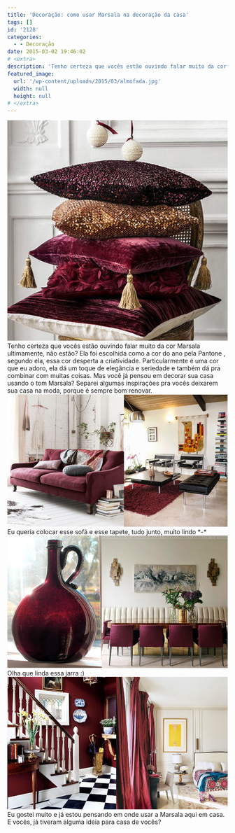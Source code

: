 ```yaml
---
title: 'Decoração: como usar Marsala na decoração da casa'
tags: []
id: '2128'
categories:
  - - Decoração
date: 2015-03-02 19:46:02
# <extra>
description: 'Tenho certeza que vocês estão ouvindo falar muito da cor Marsala ultimamente, não estão? Ela foi escolhida como a cor do ano pela Pantone , segundo ela, essa cor desperta a criatividade. Particularmente é uma cor que eu adoro, ela dá um toque de elegância e seriedade e também dá pra combinar com muitas coisas. Mas você já pensou em decorar sua casa usando o tom Marsala? Separei algumas inspirações pra vocês deixarem sua casa na moda, porque é sempre bom renovar. &nbsp; &nbsp; Eu gostei muito e já estou pensando em onde usar a Marsala aqui em casa. E vocês, já tiveram alguma ideia para casa de vocês? &nbsp;'
featured_image: 
  url: '/wp-content/uploads/2015/03/almofada.jpg'
  width: null
  height: null
# </extra>
---
```


[![almofada para decoração com a cor marsala ](/wp-content/uploads/2015/03/almofada.jpg)](/wp-content/uploads/2015/03/almofada.jpg) Tenho certeza que vocês estão ouvindo falar muito da cor Marsala ultimamente, não estão? Ela foi escolhida como a cor do ano pela Pantone , segundo ela, essa cor desperta a criatividade. Particularmente é uma cor que eu adoro, ela dá um toque de elegância e seriedade e também dá pra combinar com muitas coisas. Mas você já pensou em decorar sua casa usando o tom Marsala? Separei algumas inspirações pra vocês deixarem sua casa na moda, porque é sempre bom renovar. [![marsala para decoração](/wp-content/uploads/2015/03/marsala01.jpg)](/wp-content/uploads/2015/03/marsala01.jpg) Eu queria colocar esse sofá e esse tapete, tudo junto, muito lindo \*-\*   [![usando marsala na decoração ](/wp-content/uploads/2015/03/marsala02.jpg)](/wp-content/uploads/2015/03/marsala02.jpg) Olha que linda essa jarra :)   [![cor marsala na decoração ](/wp-content/uploads/2015/03/marsala03.jpg)](/wp-content/uploads/2015/03/marsala03.jpg) Eu gostei muito e já estou pensando em onde usar a Marsala aqui em casa. E vocês, já tiveram alguma ideia para casa de vocês?
